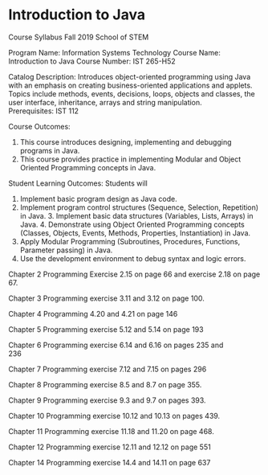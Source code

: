 # Introduction to Java


Course Syllabus 
Fall 2019 
School of STEM 

Program Name: Information Systems Technology 
Course Name: Introduction to Java 
Course Number: IST 265-H52 

Catalog Description: 
Introduces object-oriented programming using Java with an emphasis on creating business-oriented  applications and applets. Topics include methods, events, decisions, loops, objects and classes, the user  interface, inheritance, arrays and string manipulation.  
Prerequisites: IST 112 

Course Outcomes: 
1. This course introduces designing, implementing and debugging programs in Java. 
2. This course provides practice in implementing Modular and Object Oriented Programming  concepts in Java.

Student Learning Outcomes: 
Students will 
1. Implement basic program design as Java code. 
2. Implement program control structures (Sequence, Selection, Repetition) in Java. 3. Implement basic data structures (Variables, Lists, Arrays) in Java. 4. Demonstrate using Object Oriented Programming concepts (Classes, Objects, Events,  Methods, Properties, Instantiation) in Java. 
5. Apply Modular Programming (Subroutines, Procedures, Functions, Parameter passing) in  Java. 
6. Use the development environment to debug syntax and logic errors. 

Chapter 2
Programming Exercise 2.15 on page 66 and exercise 2.18 on page 67. 

Chapter 3
Programming exercise 3.11 and 3.12 on page 100. 

Chapter 4 
Programming 4.20 and 4.21 on page 146 

Chapter 5 
Programming exercise 5.12 and 5.14 on page 193 

Chapter 6
Programming exercise 6.14 and 6.16 on pages 235 and  
236 

Chapter 7
Programming exercise 7.12 and 7.15 on pages 296 

Chapter 8
Programming exercise 8.5 and 8.7 on page 355. 

Chapter 9
Programming exercise 9.3 and 9.7 on pages 393. 

Chapter 10
Programming exercise 10.12 and 10.13 on pages 439. 

Chapter 11
Programming exercise 11.18 and 11.20 on page 468. 

Chapter 12 
Programming exercise 12.11 and 12.12 on page 551 

Chapter 14
Programming exercise 14.4 and 14.11 on page 637 
